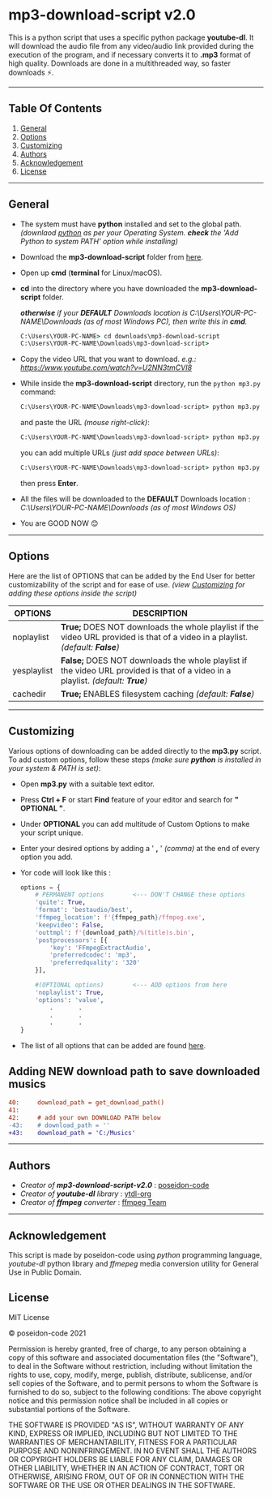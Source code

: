 # **mp3-download-script v2.0**

This is a python script that uses a specific python package **youtube-dl**. It will download the audio file from any video/audio link provided during the execution of the program, and if necessary converts it to **.mp3** format of high quality. Downloads are done in a multithreaded way, so faster downloads ⚡.

---

## **Table Of Contents**

1.  [General](#General)
2.  [Options](#Options)
3.  [Customizing](#Customizing)
4.  [Authors](#Authors)
5.  [Acknowledgement](#Acknowledgement)
6.  [License](#License)

---

<a name="General"></a>

## General

-   The system must have **python** installed and set to the global path. _(downlaod [python](https://www.python.org/downloads/) as per your Operating System. **check** the 'Add Python to system PATH' option while installing)_

-   Download the **mp3-download-script** folder from [here](https://github.com/poseidon-code/mp3-download-script/archive/master.zip 'mp3-download-script').

-   Open up **cmd** (**terminal** for Linux/macOS).

-   **cd** into the directory where you have downloaded the **mp3-download-script** folder.

    _**otherwise** if your **DEFAULT** Downloads location is C:\Users\YOUR-PC-NAME\Downloads (as of most Windows PC), then write this in **cmd**._

    ```cmd
    C:\Users\YOUR-PC-NAME> cd downloads\mp3-download-script
    C:\Users\YOUR-PC-NAME\Downloads\mp3-download-script>
    ```

-   Copy the video URL that you want to download. _e.g.: https://www.youtube.com/watch?v=U2NN3tmCVI8_

-   While inside the **mp3-download-script** directory, run the `python mp3.py` command:

    ```cmd
    C:\Users\YOUR-PC-NAME\Downloads\mp3-download-script> python mp3.py
    ```

    and paste the URL _(mouse right-click)_:

    ```cmd
    C:\Users\YOUR-PC-NAME\Downloads\mp3-download-script> python mp3.py https://www.youtube.com/watch?v=U2NN3tmCVI8
    ```

    you can add multiple URLs _(just add space between URLs)_:

    ```cmd
    C:\Users\YOUR-PC-NAME\Downloads\mp3-download-script> python mp3.py https://www.youtube.com/watch?v=U2NN3tmCVI8 https://www.youtube.com/watch?v=kddC4gi72UE
    ```

    then press **Enter**.

-   All the files will be downloaded to the **DEFAULT** Downloads location : _C:\Users\YOUR-PC-NAME\Downloads (as of most Windows OS)_

-   You are GOOD NOW 😊

---

<a name="Options"></a>

## Options

Here are the list of OPTIONS that can be added by the End User for better customizability of the script and for ease of use. _(view [Customizing](#Customizing) for adding these options inside the script)_

| OPTIONS     | DESCRIPTION                                                                                                                        |
| ----------- | ---------------------------------------------------------------------------------------------------------------------------------- |
| noplaylist  | **True;** DOES NOT downloads the whole playlist if the video URL provided is that of a video in a playlist. _(default: **False**)_ |
| yesplaylist | **False;** DOES NOT downloads the whole playlist if the video URL provided is that of a video in a playlist. _(default: **True**)_ |
| cachedir    | **True;** ENABLES filesystem caching _(default: **False**)_                                                                        |

---

<a name="Customizing"></a>

## Customizing

Various options of downloading can be added directly to the **mp3.py** script. To add custom options, follow these steps _(make sure **python** is installed in your system & PATH is set)_:

-   Open **mp3.py** with a suitable text editor.
-   Press **Ctrl + F** or start **Find** feature of your editor and search for **" OPTIONAL "**.
-   Under **OPTIONAL** you can add multitude of Custom Options to make your script unique.
-   Enter your desired options by adding a ' **,** ' _(comma)_ at the end of every option you add.
-   Yor code will look like this :

    ```python
    options = {
        # PERMANENT options        <--- DON'T CHANGE these options
        'quite': True,
        'format': 'bestaudio/best',
        'ffmpeg_location': f'{ffmpeg_path}/ffmpeg.exe',
        'keepvideo': False,
        'outtmpl': f'{download_path}/%(title)s.bin',
        'postprocessors': [{
            'key': 'FFmpegExtractAudio',
            'preferredcodec': 'mp3',
            'preferredquality': '320'
        }],

        #(OPTIONAL options)        <--- ADD options from here
        'noplaylist': True,
        'options': 'value',
            .       .
            .       .
            .       .
    }
    ```

-   The list of all options that can be added are found [here](#Options).

## Adding NEW download path to save downloaded musics

```diff
40:     download_path = get_download_path()
41:
42:     # add your own DOWNLOAD PATH below
-43:    # download_path = ''
+43:    download_path = 'C:/Musics'
```

---

<a name="Authors"></a>

## Authors

-   _Creator of **mp3-download-script-v2.0**_ : [poseidon-code](http://github.com/poseidon-code)
-   _Creator of **youtube-dl** library_ : [ytdl-org](http://www.github.com/ytdl-org)
-   _Creator of **ffmpeg** converter_ : [ffmpeg Team](http://ffmpeg.org)

---

<a name="Acknowledgement"></a>

## Acknowledgement

This script is made by poseidon-code using _python_ programming language, _youtube-dl_ python library and _ffmepeg_ media conversion utility for General Use in Public Domain.

<a name="License"></a>

## License

MIT License

&copy; poseidon-code 2021

Permission is hereby granted, free of charge, to any person obtaining a copy of this software and associated documentation files (the "Software"), to deal in the Software without restriction, including without limitation the rights to use, copy, modify, merge, publish, distribute, sublicense, and/or sell copies of the Software, and to permit persons to whom the Software is furnished to do so, subject to the following conditions:
The above copyright notice and this permission notice shall be included in all copies or substantial portions of the Software.

THE SOFTWARE IS PROVIDED "AS IS", WITHOUT WARRANTY OF ANY KIND, EXPRESS OR IMPLIED, INCLUDING BUT NOT LIMITED TO THE WARRANTIES OF MERCHANTABILITY, FITNESS FOR A PARTICULAR PURPOSE AND NONINFRINGEMENT. IN NO EVENT SHALL THE AUTHORS OR COPYRIGHT HOLDERS BE LIABLE FOR ANY CLAIM, DAMAGES OR OTHER LIABILITY, WHETHER IN AN ACTION OF CONTRACT, TORT OR OTHERWISE, ARISING FROM, OUT OF OR IN CONNECTION WITH THE SOFTWARE OR THE USE OR OTHER DEALINGS IN THE SOFTWARE.
